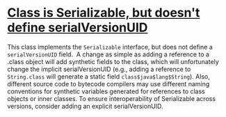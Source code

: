 # [Class is Serializable, but doesn't define serialVersionUID](https://spotbugs.readthedocs.io/en/latest/bugDescriptions.html#SE_NO_SERIALVERSIONID)

 This class implements the `Serializable` interface, but does
  not define a `serialVersionUID` field. 
  A change as simple as adding a reference to a .class object
    will add synthetic fields to the class,
   which will unfortunately change the implicit
   serialVersionUID (e.g., adding a reference to `String.class`
   will generate a static field `class$java$lang$String`).
   Also, different source code to bytecode compilers may use different
   naming conventions for synthetic variables generated for
   references to class objects or inner classes.
   To ensure interoperability of Serializable across versions,
   consider adding an explicit serialVersionUID.